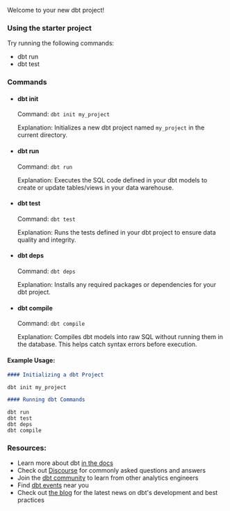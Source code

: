 Welcome to your new dbt project!

### Using the starter project

Try running the following commands:
- dbt run
- dbt test


### Commands

- #### **dbt init**

  Command: `dbt init my_project`

  Explanation: Initializes a new dbt project named `my_project` in the current directory.

- #### **dbt run**

  Command: `dbt run`

  Explanation: Executes the SQL code defined in your dbt models to create or update tables/views in your data warehouse.

 - #### **dbt test**

   Command: `dbt test`

   Explanation: Runs the tests defined in your dbt project to ensure data quality and integrity.

- #### **dbt deps**

  Command: `dbt deps`

  Explanation: Installs any required packages or dependencies for your dbt project.

- #### **dbt compile**

  Command: `dbt compile`

  Explanation: Compiles dbt models into raw SQL without running them in the database. This helps catch syntax errors before execution.

#### Example Usage:

```markdown
#### Initializing a dbt Project
```
```
dbt init my_project
```

```markdown
#### Running dbt Commands
```
```
dbt run
dbt test
dbt deps
dbt compile
```

### Resources:
- Learn more about dbt [in the docs](https://docs.getdbt.com/docs/introduction)
- Check out [Discourse](https://discourse.getdbt.com/) for commonly asked questions and answers
- Join the [dbt community](https://getdbt.com/community) to learn from other analytics engineers
- Find [dbt events](https://events.getdbt.com) near you
- Check out [the blog](https://blog.getdbt.com/) for the latest news on dbt's development and best practices
